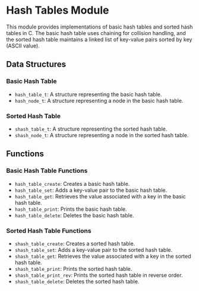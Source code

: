 # Hash Tables Module

This module provides implementations of basic hash tables and sorted hash tables in C. The basic hash table uses chaining for collision handling, and the sorted hash table maintains a linked list of key-value pairs sorted by key (ASCII value). 

## Data Structures

### Basic Hash Table
- `hash_table_t`: A structure representing the basic hash table.
- `hash_node_t`: A structure representing a node in the basic hash table.

### Sorted Hash Table
- `shash_table_t`: A structure representing the sorted hash table.
- `shash_node_t`: A structure representing a node in the sorted hash table.

## Functions

### Basic Hash Table Functions
- `hash_table_create`: Creates a basic hash table.
- `hash_table_set`: Adds a key-value pair to the basic hash table.
- `hash_table_get`: Retrieves the value associated with a key in the basic hash table.
- `hash_table_print`: Prints the basic hash table.
- `hash_table_delete`: Deletes the basic hash table.

### Sorted Hash Table Functions
- `shash_table_create`: Creates a sorted hash table.
- `shash_table_set`: Adds a key-value pair to the sorted hash table.
- `shash_table_get`: Retrieves the value associated with a key in the sorted hash table.
- `shash_table_print`: Prints the sorted hash table.
- `shash_table_print_rev`: Prints the sorted hash table in reverse order.
- `shash_table_delete`: Deletes the sorted hash table.

